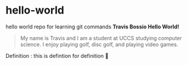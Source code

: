# hello-world
hello world repo for learning git commands
**Travis Bossio Hello World!**
>My name is Travis and I am a student at UCCS studying computer science.
>I enjoy playing golf, disc golf, and playing video games.

Definition
  : this is defintion for definition 🤔
